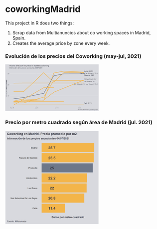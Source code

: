 # coworkingMadrid
This project in R does two things:
1. Scrap data from Multianuncios about co working spaces in Madrid, Spain.
2. Creates the average price by zone every week.

### Evolución de los precios del Coworking (may-jul, 2021)
<img src="lineasCoworking.png" alt="drawing" width="300"/>

### Precio por metro cuadrado según área de Madrid (jul. 2021)
<img src="coworking.png" alt="drawing" width="300"/>

